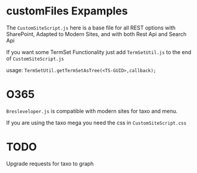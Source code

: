 # customFiles Expamples

The `CustomSiteScript.js` here is a base file for all REST options with SharePoint, Adapted to Modern Sites, and with both Rest Api and Search Api

If you want some TermSet Functionality just add `TermSetUtil.js` to the end of `CustomSiteScript.js`

usage: `TermSetUtil.getTermSetAsTree(<TS-GUID>,callback);`


# O365

`Bresleveloper.js` is compatible with modern sites for taxo and menu.

If you are using the taxo mega you need the css in `CustomSiteScript.css`


# TODO
Upgrade requests for taxo to graph